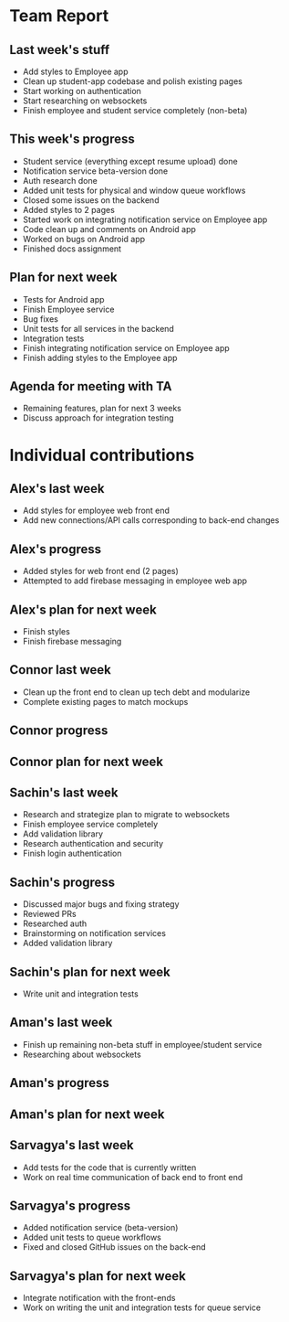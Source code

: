 # Team Report

## Last week's stuff
- Add styles to Employee app
- Clean up student-app codebase and polish existing pages
- Start working on authentication
- Start researching on websockets
- Finish employee and student service completely (non-beta)

## This week's progress
- Student service (everything except resume upload) done
- Notification service beta-version done
- Auth research done
- Added unit tests for physical and window queue workflows
- Closed some issues on the backend
- Added styles to 2 pages
- Started work on integrating notification service on Employee app
- Code clean up and comments on Android app
- Worked on bugs on Android app
- Finished docs assignment

## Plan for next week
- Tests for Android app
- Finish Employee service
- Bug fixes
- Unit tests for all services in the backend
- Integration tests
- Finish integrating notification service on Employee app
- Finish adding styles to the Employee app

## Agenda for meeting with TA
- Remaining features, plan for next 3 weeks
- Discuss approach for integration testing

# Individual contributions

## Alex's last week
- Add styles for employee web front end
- Add new connections/API calls corresponding to back-end changes
## Alex's progress
- Added styles for web front end (2 pages)
- Attempted to add firebase messaging in employee web app

## Alex's plan for next week
- Finish styles
- Finish firebase messaging

## Connor last week
- Clean up the front end to clean up tech debt and modularize
- Complete existing pages to match mockups
## Connor progress

## Connor plan for next week


## Sachin's last week
- Research and strategize plan to migrate to websockets
- Finish employee service completely
- Add validation library
- Research authentication and security
- Finish login authentication

## Sachin's progress
- Discussed major bugs and fixing strategy
- Reviewed PRs
- Researched auth
- Brainstorming on notification services
- Added validation library

## Sachin's plan for next week
- Write unit and integration tests

## Aman's last week
- Finish up remaining non-beta stuff in employee/student service
- Researching about websockets

## Aman's progress

## Aman's plan for next week


## Sarvagya's last week
- Add tests for the code that is currently written
- Work on real time communication of back end to front end

## Sarvagya's progress
- Added notification service (beta-version)
- Added unit tests to queue workflows
- Fixed and closed GitHub issues on the back-end

## Sarvagya's plan for next week
- Integrate notification with the front-ends
- Work on writing the unit and integration tests for queue service
